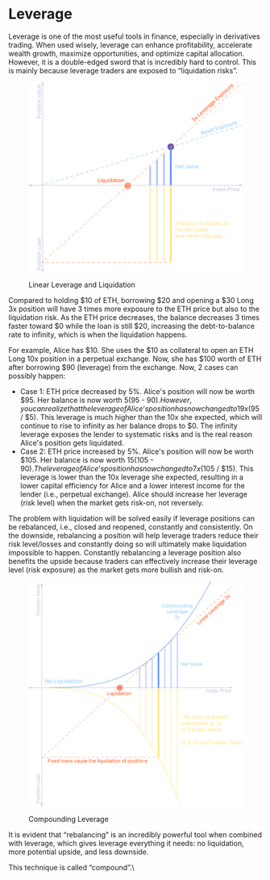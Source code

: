# Leverage

Leverage is one of the most useful tools in finance, especially in derivatives trading. When used wisely, leverage can enhance profitability, accelerate wealth growth, maximize opportunities, and optimize capital allocation. However, it is a double-edged sword that is incredibly hard to control. This is mainly because leverage traders are exposed to “liquidation risks”.

<figure><img src="../.gitbook/assets/image (1).png" alt="" width="563"><figcaption><p>Linear Leverage and Liquidation</p></figcaption></figure>

Compared to holding $10 of ETH, borrowing $20 and opening a $30 Long 3x position will have 3 times more exposure to the ETH price but also to the liquidation risk. As the ETH price decreases, the balance decreases 3 times faster toward $0 while the loan is still $20, increasing the debt-to-balance rate to infinity, which is when the liquidation happens.

For example, Alice has $10. She uses the $10 as collateral to open an ETH Long 10x position in a perpetual exchange. Now, she has $100 worth of ETH after borrowing $90 (leverage) from the exchange. Now, 2 cases can possibly happen:

* Case 1: ETH price decreased by 5%. Alice's position will now be worth $95. Her balance is now worth $5 ($95  - $90). However, you can realize that the leverage of Alice’s position has now changed to 19x ($95 / $5). This leverage is much higher than the 10x she expected, which will continue to rise to infinity as her balance drops to $0. The infinity leverage exposes the lender to systematic risks and is the real reason Alice's position gets liquidated.
* Case 2: ETH price increased by 5%. Alice's position will now be worth $105. Her balance is now worth $15 ($105 - $90). The leverage of Alice’s position has now changed to 7x ($105 / $15). This leverage is lower than the 10x leverage she expected, resulting in a lower capital efficiency for Alice and a lower interest income for the lender (i.e., perpetual exchange). Alice should increase her leverage (risk level) when the market gets risk-on, not reversely.

The problem with liquidation will be solved easily if leverage positions can be rebalanced, i.e., closed and reopened, constantly and consistently. On the downside, rebalancing a position will help leverage traders reduce their risk level/losses and constantly doing so will ultimately make liquidation impossible to happen. Constantly rebalancing a leverage position also benefits the upside because traders can effectively increase their leverage level (risk exposure) as the market gets more bullish and risk-on.

<figure><img src="../.gitbook/assets/image (59).png" alt="" width="563"><figcaption><p>Compounding Leverage</p></figcaption></figure>

It is evident that “rebalancing” is an incredibly powerful tool when combined with leverage, which gives leverage everything it needs: no liquidation, more potential upside, and less downside.

This technique is called “compound”.\
